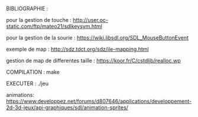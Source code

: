 BIBLIOGRAPHIE : 

pour la gestion de touche :  http://user.oc-static.com/ftp/mateo21/sdlkeysym.html

pour la gestion de la sourie : https://wiki.libsdl.org/SDL_MouseButtonEvent

exemple de map : http://sdz.tdct.org/sdz/ile-mapping.html

gestion de map de differentes taille : https://koor.fr/C/cstdlib/realloc.wp

COMPILATION : make

EXECUTER : ./jeu 

animations: https://www.developpez.net/forums/d807646/applications/developpement-2d-3d-jeux/api-graphiques/sdl/animation-sprites/